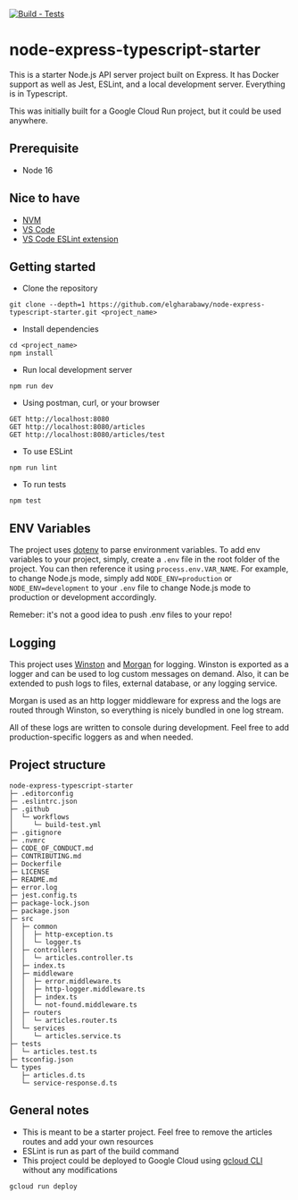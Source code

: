 [![Build - Tests](https://github.com/elgharabawy/node-express-typescript-starter/actions/workflows/build-test.yml/badge.svg)](https://github.com/elgharabawy/node-express-typescript-starter/actions/workflows/build-test.yml)
# node-express-typescript-starter
This is a starter Node.js API server project built on Express. It has Docker support as well as Jest, ESLint, and a local development server. Everything is in Typescript.

This was initially built for a Google Cloud Run project, but it could be used anywhere. 
## Prerequisite
- Node 16
## Nice to have
- [NVM](https://github.com/nvm-sh/nvm)
- [VS Code](https://code.visualstudio.com/)
- [VS Code ESLint extension](https://marketplace.visualstudio.com/items?itemName=dbaeumer.vscode-eslint)
## Getting started
- Clone the repository
```
git clone --depth=1 https://github.com/elgharabawy/node-express-typescript-starter.git <project_name>
```
- Install dependencies
```
cd <project_name>
npm install
```
- Run local development server
```
npm run dev
```
- Using postman, curl, or your browser
```
GET http://localhost:8080
GET http://localhost:8080/articles
GET http://localhost:8080/articles/test
```
- To use ESLint
```
npm run lint
```
- To run tests
```
npm test
```
## ENV Variables
The project uses [dotenv](https://github.com/motdotla/dotenv) to parse environment variables. To add env variables to your project, simply, create a `.env` file in the root folder of the project. You can then reference it using `process.env.VAR_NAME`. For example, to change Node.js mode, simply add `NODE_ENV=production` or `NODE_ENV=development` to your `.env` file to change Node.js mode to production or development accordingly.

Remeber: it's not a good idea to push .env files to your repo!
## Logging
This project uses [Winston](https://github.com/winstonjs/winston) and [Morgan](https://github.com/expressjs/morgan) for logging. Winston is exported as a logger and can be used to log custom messages on demand. Also, it can be extended to push logs to files, external database, or any logging service.

Morgan is used as an http logger middleware for express and the logs are routed through Winston, so everything is nicely bundled in one log stream.

All of these logs are written to console during development. Feel free to add production-specific loggers as and when needed.
## Project structure
```
node-express-typescript-starter
├─ .editorconfig
├─ .eslintrc.json
├─ .github
│  └─ workflows
│     └─ build-test.yml
├─ .gitignore
├─ .nvmrc
├─ CODE_OF_CONDUCT.md
├─ CONTRIBUTING.md
├─ Dockerfile
├─ LICENSE
├─ README.md
├─ error.log
├─ jest.config.ts
├─ package-lock.json
├─ package.json
├─ src
│  ├─ common
│  │  ├─ http-exception.ts
│  │  └─ logger.ts
│  ├─ controllers
│  │  └─ articles.controller.ts
│  ├─ index.ts
│  ├─ middleware
│  │  ├─ error.middleware.ts
│  │  ├─ http-logger.middleware.ts
│  │  ├─ index.ts
│  │  └─ not-found.middleware.ts
│  ├─ routers
│  │  └─ articles.router.ts
│  └─ services
│     └─ articles.service.ts
├─ tests
│  └─ articles.test.ts
├─ tsconfig.json
└─ types
   ├─ articles.d.ts
   └─ service-response.d.ts

```
## General notes
- This is meant to be a starter project. Feel free to remove the articles routes and add your own resources
- ESLint is run as part of the build command 
- This project could be deployed to Google Cloud using [gcloud CLI](https://cloud.google.com/sdk/docs/install) without any modifications
```
gcloud run deploy
```